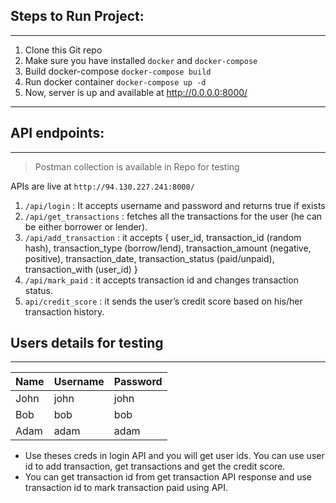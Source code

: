 ## Steps to Run Project:
***
1. Clone this Git repo
2. Make sure you have installed `docker` and `docker-compose`
3. Build docker-compose `docker-compose build`
4. Run docker container `docker-compose up -d`
5. Now, server is up and available at http://0.0.0.0:8000/
---

## API endpoints:
***
> Postman collection is available in Repo for testing

APIs are live at `http://94.130.227.241:8000/`

1. `/api/login` :  It accepts username and password and returns true if exists
2. `/api/get_transactions` : fetches all the transactions for the user (he can be either borrower or lender).
3. `/api/add_transaction` :  it accepts { user_id, transaction_id (random hash), transaction_type (borrow/lend), transaction_amount (negative, positive), transaction_date, transaction_status (paid/unpaid), transaction_with (user_id) }
4. `/api/mark_paid` : it accepts transaction id  and changes transaction status.
5. `api/credit_score` :  it sends the user’s credit score based on his/her transaction history.


## Users details for testing
***

|Name|Username|Password|
|----|--------|--------|
|John|john|john|
|Bob|bob|bob|
|Adam|adam|adam|

- Use theses creds in login API and you will get user ids. You can use user id to add transaction, get transactions and get the credit score.
- You can get transaction id from get transaction API response and use transaction id to mark transaction paid using API.